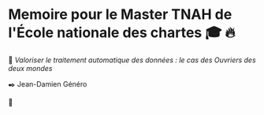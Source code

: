 #  Memoire pour le Master TNAH de l'École nationale des chartes :mortar_board: :fire:

:notebook_with_decorative_cover: *Valoriser le traitement automatique des données : le cas des Ouvriers des deux mondes*

:black_nib: Jean-Damien Généro

:rocket:
